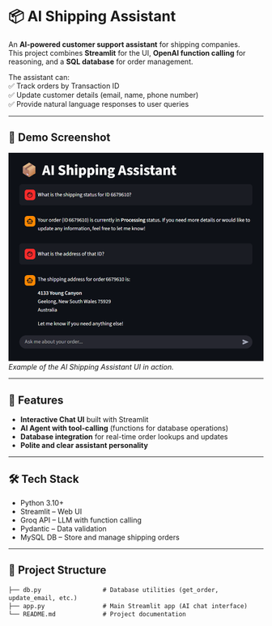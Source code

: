 # 📦 AI Shipping Assistant

An **AI-powered customer support assistant** for shipping companies.  
This project combines **Streamlit** for the UI, **OpenAI function calling** for reasoning, and a **SQL database** for order management.  

The assistant can:  
✅ Track orders by Transaction ID  
✅ Update customer details (email, name, phone number)  
✅ Provide natural language responses to user queries  

---

## 📸 Demo Screenshot
![App Screenshot](./Screenshot%202025-10-04%20091614.png)  
*Example of the AI Shipping Assistant UI in action.*

---

## 🚀 Features
- **Interactive Chat UI** built with Streamlit  
- **AI Agent with tool-calling** (functions for database operations)  
- **Database integration** for real-time order lookups and updates  
- **Polite and clear assistant personality**  

---

## 🛠️ Tech Stack
- Python 3.10+  
- Streamlit – Web UI  
- Groq API – LLM with function calling  
- Pydantic – Data validation  
- MySQL DB – Store and manage shipping orders  

---

## 📂 Project Structure
```text
├── db.py                 # Database utilities (get_order, update_email, etc.)
├── app.py                # Main Streamlit app (AI chat interface)
└── README.md             # Project documentation
